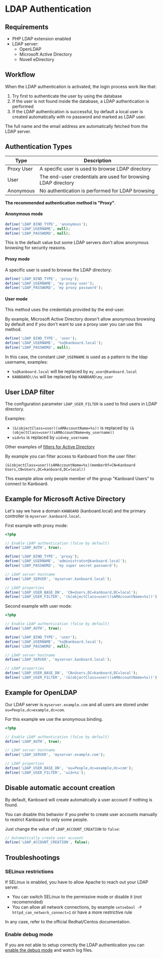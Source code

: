 LDAP Authentication
===================

Requirements
------------

- PHP LDAP extension enabled
- LDAP server:
    - OpenLDAP
    - Microsoft Active Directory
    - Novell eDirectory

Workflow
--------

When the LDAP authentication is activated, the login process work like that:

1. Try first to authenticate the user by using the database
2. If the user is not found inside the database, a LDAP authentication is performed
3. If the LDAP authentication is successful, by default a local user is created automatically with no password and marked as LDAP user.

The full name and the email address are automatically fetched from the LDAP server.

Authentication Types
--------------------

| Type       | Description                                                     |
|------------|-----------------------------------------------------------------|
| Proxy User | A specific user is used to browse LDAP directory                |
| User       | The end-user credentials are used for browsing LDAP directory   |
| Anonymous  | No authentication is performed for LDAP browsing                |

**The recommended authentication method is "Proxy"**.

#### Anonymous mode

```php
define('LDAP_BIND_TYPE', 'anonymous');
define('LDAP_USERNAME', null);
define('LDAP_PASSWORD', null);
```

This is the default value but some LDAP servers don't allow anonymous browsing for security reasons.

#### Proxy mode

A specific user is used to browse the LDAP directory:

```php
define('LDAP_BIND_TYPE', 'proxy');
define('LDAP_USERNAME', 'my proxy user');
define('LDAP_PASSWORD', 'my proxy password');
```

#### User mode

This method uses the credentials provided by the end-user.

By example, Microsoft Active Directory doesn't allow anonymous browsing by default and if you don't want to use a proxy user you can use this method.

```php
define('LDAP_BIND_TYPE', 'user');
define('LDAP_USERNAME', '%s@kanboard.local');
define('LDAP_PASSWORD', null);
```

In this case, the constant `LDAP_USERNAME` is used as a pattern to the ldap username, examples:

- `%s@kanboard.local` will be replaced by `my_user@kanboard.local`
- `KANBOARD\\%s` will be replaced by `KANBOARD\my_user`

User LDAP filter
----------------

The configuration parameter `LDAP_USER_FILTER` is used to find users in LDAP directory.

Examples:

- `(&(objectClass=user)(sAMAccountName=%s))` is replaced by `(&(objectClass=user)(sAMAccountName=my_username))`
- `uid=%s` is replaced by `uid=my_username`

Other examples of [filters for Active Directory](http://social.technet.microsoft.com/wiki/contents/articles/5392.active-directory-ldap-syntax-filters.aspx)

By example you can filter access to Kanboard from the user filter:

`(&(objectClass=user)(sAMAccountName=%s)(memberOf=CN=Kanboard Users,CN=Users,DC=kanboard,DC=local))`

This example allow only people member of the group "Kanboard Users" to connect to Kanboard.

Example for Microsoft Active Directory
--------------------------------------

Let's say we have a domain `KANBOARD` (kanboard.local) and the primary controller is `myserver.kanboard.local`.

First example with proxy mode:

```php
<?php

// Enable LDAP authentication (false by default)
define('LDAP_AUTH', true);

define('LDAP_BIND_TYPE', 'proxy');
define('LDAP_USERNAME', 'administrator@kanboard.local');
define('LDAP_PASSWORD', 'my super secret password');

// LDAP server hostname
define('LDAP_SERVER', 'myserver.kanboard.local');

// LDAP properties
define('LDAP_USER_BASE_DN', 'CN=Users,DC=kanboard,DC=local');
define('LDAP_USER_FILTER', '(&(objectClass=user)(sAMAccountName=%s))');
```

Second example with user mode:

```php
<?php

// Enable LDAP authentication (false by default)
define('LDAP_AUTH', true);

define('LDAP_BIND_TYPE', 'user');
define('LDAP_USERNAME', '%s@kanboard.local');
define('LDAP_PASSWORD', null);

// LDAP server hostname
define('LDAP_SERVER', 'myserver.kanboard.local');

// LDAP properties
define('LDAP_USER_BASE_DN', 'CN=Users,DC=kanboard,DC=local');
define('LDAP_USER_FILTER', '(&(objectClass=user)(sAMAccountName=%s))');
```

Example for OpenLDAP
--------------------

Our LDAP server is `myserver.example.com` and all users are stored under `ou=People,dc=example,dc=com`.

For this example we use the anonymous binding.

```php
<?php

// Enable LDAP authentication (false by default)
define('LDAP_AUTH', true);

// LDAP server hostname
define('LDAP_SERVER', 'myserver.example.com');

// LDAP properties
define('LDAP_USER_BASE_DN', 'ou=People,dc=example,dc=com');
define('LDAP_USER_FILTER', 'uid=%s');
```

Disable automatic account creation
-----------------------------------

By default, Kanboard will create automatically a user account if nothing is found.

You can disable this behavior if you prefer to create user accounts manually to restrict Kanboard to only some people.

Just change the value of `LDAP_ACCOUNT_CREATION` to `false`:

```php
// Automatically create user account
define('LDAP_ACCOUNT_CREATION', false);
```

Troubleshootings
----------------

### SELinux restrictions

If SELinux is enabled, you have to allow Apache to reach out your LDAP server.

- You can switch SELinux to the permissive mode or disable it (not recomemnded)
- You can allow all network connections, by example `setsebool -P httpd_can_network_connect=1` or have a more restrictive rule

In any case, refer to the official Redhat/Centos documentation.

### Enable debug mode

If you are not able to setup correctly the LDAP authentication you can [enable the debug mode](config.markdown) and watch log files.
